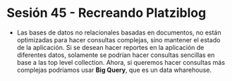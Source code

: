 # Sesión 45 - Recreando Platziblog

* Las bases de datos no relacionales basadas en documentos, no están optimizadas para hacer consultas complejas, sino mantener el estado de la aplicación. Si se desean hacer reportes en la aplicación de diferentes datos, solamente se podrían hacer consultas sencillas en base a las top level collection. Ahora, si queremos hacer consultas más complejas podríamos usar **Big Query**, que es un data wharehouse.
